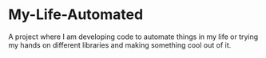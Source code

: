 # My-Life-Automated

A project where I am developing code to automate things in my life 
or trying my hands on different libraries 
and making something cool out of it.
